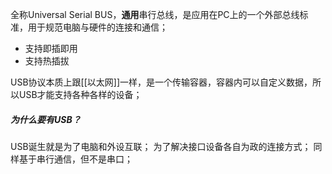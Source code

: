 全称Universal Serial BUS，**通用**串行总线，是应用在PC上的一个外部总线标准，用于规范电脑与硬件的连接和通信；
- 支持即插即用
- 支持热插拔

USB协议本质上跟[[以太网]]一样，是一个传输容器，容器内可以自定义数据，所以USB才能支持各种各样的设备；
##### 为什么要有USB？
USB诞生就是为了电脑和外设互联；
为了解决接口设备各自为政的连接方式；
同样基于串行通信，但不是串口；